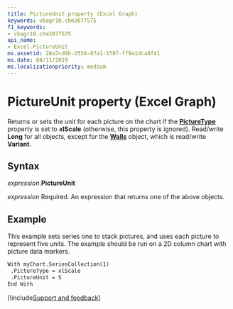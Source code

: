 ```yaml
---
title: PictureUnit property (Excel Graph)
keywords: vbagr10.chm3077575
f1_keywords:
- vbagr10.chm3077575
api_name:
- Excel.PictureUnit
ms.assetid: 28a7cd8b-2558-87a1-158f-ff9a1dca8f41
ms.date: 04/11/2019
ms.localizationpriority: medium
---
```



# PictureUnit property (Excel Graph)

Returns or sets the unit for each picture on the chart if the **[PictureType](excel.picturetype.md)** property is set to **xlScale** (otherwise, this property is ignored). Read/write **Long** for all objects, except for the **[Walls](excel.walls-graph-object.md)** object, which is read/write **Variant**.

## Syntax

_expression_.**PictureUnit**

_expression_ Required. An expression that returns one of the above objects.


## Example

This example sets series one to stack pictures, and uses each picture to represent five units. The example should be run on a 2D column chart with picture data markers.

```vb
With myChart.SeriesCollection(1) 
 .PictureType = xlScale 
 .PictureUnit = 5 
End With
```

[!include[Support and feedback](~/includes/feedback-boilerplate.md)]
